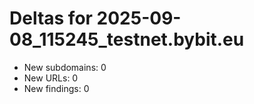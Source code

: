 # Deltas for 2025-09-08_115245_testnet.bybit.eu
- New subdomains: 0
- New URLs: 0
- New findings: 0
